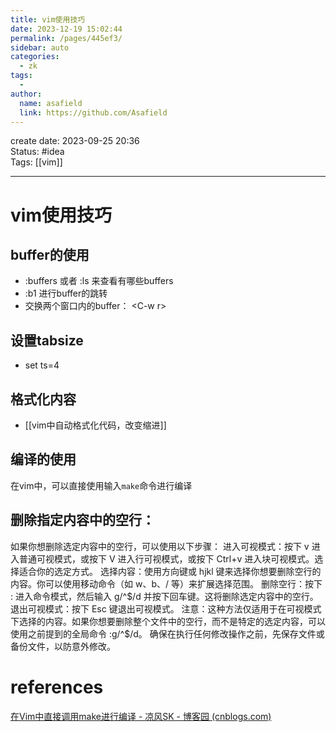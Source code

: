```yaml
---
title: vim使用技巧
date: 2023-12-19 15:02:44
permalink: /pages/445ef3/
sidebar: auto
categories:
  - zk
tags:
  - 
author: 
  name: asafield
  link: https://github.com/Asafield
---
```


create date: 2023-09-25 20:36  
Status: #idea  
Tags: [[vim]]

---

# vim使用技巧
## buffer的使用

-  :buffers 或者 :ls 来查看有哪些buffers
- :b1 进行buffer的跳转
- 交换两个窗口内的buffer： \<C-w r>

## 设置tabsize

- set ts=4

## 格式化内容

- [[vim中自动格式化代码，改变缩进]]

## 编译的使用
在vim中，可以直接使用输入`make`命令进行编译

## 删除指定内容中的空行：

如果你想删除选定内容中的空行，可以使用以下步骤：
进入可视模式：按下 v 进入普通可视模式，或按下 V 进入行可视模式，或按下 Ctrl+v 进入块可视模式。选择适合你的选定方式。
选择内容：使用方向键或 hjkl 键来选择你想要删除空行的内容。你可以使用移动命令（如 w、b、/ 等）来扩展选择范围。
删除空行：按下 : 进入命令模式，然后输入 g/^$/d 并按下回车键。这将删除选定内容中的空行。
退出可视模式：按下 Esc 键退出可视模式。
注意：这种方法仅适用于在可视模式下选择的内容。如果你想要删除整个文件中的空行，而不是特定的选定内容，可以使用之前提到的全局命令 :g/^$/d。
确保在执行任何修改操作之前，先保存文件或备份文件，以防意外修改。
# references
[在Vim中直接调用make进行编译 - 凉风SK - 博客园 (cnblogs.com)](https://www.cnblogs.com/uestcliming666/p/13193979.html)